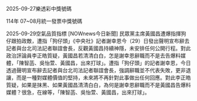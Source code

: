 
2025-09-27樂透彩中獎號碼

                                
114年 07~08月統一發票中獎號碼
                             
2025-09-29空氣品質指標
                              [NOWnews今日新聞] 民眾黨主席黃國昌遭爆指揮狗仔跟拍政敵，遭指「狗仔頭」《中央社》記者謝幸恩今（29）日發出聲明宣布辭去記者與台北司法記者聯誼會長，反觀黃國昌持續神隱，未安排任何公開行程。對此政治評論員李正皓質疑，黃國昌若清清白白，怎是謝幸恩辭職而不是去告爆料媒體，「陳智菡、吳怡萱、黃國昌，出來打球」。遭指「狗仔頭」的記者謝幸恩，今日透過聲明宣布辭去記者與台北司法記者聯誼會長，強調辭職並不代表失敗，更非退讓，而是一種對媒體價值的堅持，未來將不再針對此事做出任何回應。對此李正皓質疑，如果是抹黑、如果黃國昌清清白白，為何是謝幸恩辭職而不是黃國昌告爆料媒體？很急，在線等，「陳智菡、吳怡萱、黃國昌，出來打球」。